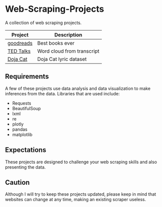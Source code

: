 # Web-Scraping-Projects
A collection of web scraping projects.

| Project | Description |
|---|---|
| [goodreads](https://github.com/45H15H/Scraping-Best-Books-Ever) | Best books ever |
| [TED Talks](https://github.com/45H15H/Scraping-TED) | Word cloud from transcript |
| [Doja Cat](https://github.com/45H15H/Scraping-Doja-Cat-Lyrics) | Doja Cat lyric dataset|

## Requirements
A few of these projects use data analysis and data visualization to make inferences from the data. Libraries that are used include:
- Requests
- BeautifulSoup
- lxml
- re
- plotly
- pandas
- matplotlib

## Expectations
These projects are designed to challenge your web scraping skills and also presenting the data.  


## Caution
Although I will try to keep these projects updated, please keep in mind that websites can change at any time, making an existing scraper useless.
